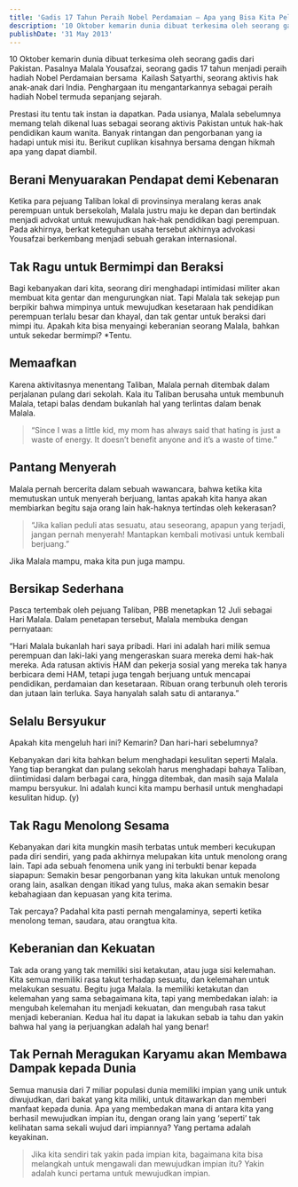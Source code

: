 ```yaml
---
title: 'Gadis 17 Tahun Peraih Nobel Perdamaian – Apa yang Bisa Kita Pelajari dari Kisah Malala Yousafzai'
description: '10 Oktober kemarin dunia dibuat terkesima oleh seorang gadis dari Pakistan. Pasalnya Malala Yousafzai, seorang gadis 17 tahun menjadi peraih hadiah Nobel Perdamaian bersama  Kailash Satyarthi, seorang aktivis hak anak-anak dari India. Penghargaan itu mengantarkannya sebagai peraih hadiah Nobel termuda sepanjang sejarah.'
publishDate: '31 May 2013'
---
```


10 Oktober kemarin dunia dibuat terkesima oleh seorang gadis dari Pakistan. Pasalnya Malala Yousafzai, seorang gadis 17 tahun menjadi peraih hadiah Nobel Perdamaian bersama  Kailash Satyarthi, seorang aktivis hak anak-anak dari India. Penghargaan itu mengantarkannya sebagai peraih hadiah Nobel termuda sepanjang sejarah.

Prestasi itu tentu tak instan ia dapatkan. Pada usianya, Malala sebelumnya memang telah dikenal luas sebagai seorang aktivis Pakistan untuk hak-hak pendidikan kaum wanita. Banyak rintangan dan pengorbanan yang ia hadapi untuk misi itu. Berikut cuplikan kisahnya bersama dengan hikmah apa yang dapat diambil.

Berani Menyuarakan Pendapat demi Kebenaran
------------------------------------------

Ketika para pejuang Taliban lokal di provinsinya meralang keras anak perempuan untuk bersekolah, Malala justru maju ke depan dan bertindak menjadi advokat untuk mewujudkan hak-hak pendidikan bagi perempuan. Pada akhirnya, berkat keteguhan usaha tersebut akhirnya advokasi Yousafzai berkembang menjadi sebuah gerakan internasional.

Tak Ragu untuk Bermimpi dan Beraksi
-----------------------------------

Bagi kebanyakan dari kita, seorang diri menghadapi intimidasi militer akan membuat kita gentar dan mengurungkan niat. Tapi Malala tak sekejap pun berpikir bahwa mimpinya untuk mewujudkan kesetaraan hak pendidikan perempuan terlalu besar dan khayal, dan tak gentar untuk beraksi dari mimpi itu. Apakah kita bisa menyaingi keberanian seorang Malala, bahkan untuk sekedar bermimpi? \*Tentu.

Memaafkan
---------

Karena aktivitasnya menentang Taliban, Malala pernah ditembak dalam perjalanan pulang dari sekolah. Kala itu Taliban berusaha untuk membunuh Malala, tetapi balas dendam bukanlah hal yang terlintas dalam benak Malala.

> “Since I was a little kid, my mom has always said that hating is just a waste of energy. It doesn’t benefit anyone and it’s a waste of time.”

Pantang Menyerah
----------------

Malala pernah bercerita dalam sebuah wawancara, bahwa ketika kita memutuskan untuk menyerah berjuang, lantas apakah kita hanya akan membiarkan begitu saja orang lain hak-haknya tertindas oleh kekerasan?

> “Jika kalian peduli atas sesuatu, atau seseorang, apapun yang terjadi, jangan pernah menyerah! Mantapkan kembali motivasi untuk kembali berjuang.”

Jika Malala mampu, maka kita pun juga mampu.

Bersikap Sederhana
------------------

Pasca tertembak oleh pejuang Taliban, PBB menetapkan 12 Juli sebagai Hari Malala. Dalam penetapan tersebut, Malala membuka dengan pernyataan:

“Hari Malala bukanlah hari saya pribadi. Hari ini adalah hari milik semua perempuan dan laki-laki yang mengeraskan suara mereka demi hak-hak mereka. Ada ratusan aktivis HAM dan pekerja sosial yang mereka tak hanya berbicara demi HAM, tetapi juga tengah berjuang untuk mencapai pendidikan, perdamaian dan kesetaraan. Ribuan orang terbunuh oleh teroris dan jutaan lain terluka. Saya hanyalah salah satu di antaranya.”

Selalu Bersyukur
----------------

Apakah kita mengeluh hari ini? Kemarin? Dan hari-hari sebelumnya?

Kebanyakan dari kita bahkan belum menghadapi kesulitan seperti Malala. Yang tiap berangkat dan pulang sekolah harus menghadapi bahaya Taliban, diintimidasi dalam berbagai cara, hingga ditembak, dan masih saja Malala mampu bersyukur. Ini adalah kunci kita mampu berhasil untuk menghadapi kesulitan hidup. (y)

Tak Ragu Menolong Sesama
------------------------

Kebanyakan dari kita mungkin masih terbatas untuk memberi kecukupan pada diri sendiri, yang pada akhirnya melupakan kita untuk menolong orang lain. Tapi ada sebuah fenomena unik yang ini terbukti benar kepada siapapun: Semakin besar pengorbanan yang kita lakukan untuk menolong orang lain, asalkan dengan itikad yang tulus, maka akan semakin besar kebahagiaan dan kepuasan yang kita terima.

Tak percaya? Padahal kita pasti pernah mengalaminya, seperti ketika menolong teman, saudara, atau orangtua kita.

Keberanian dan Kekuatan
-----------------------

Tak ada orang yang tak memiliki sisi ketakutan, atau juga sisi kelemahan. Kita semua memiliki rasa takut terhadap sesuatu, dan kelemahan untuk melakukan sesuatu. Begitu juga Malala. Ia memiliki ketakutan dan kelemahan yang sama sebagaimana kita, tapi yang membedakan ialah: ia mengubah kelemahan itu menjadi kekuatan, dan mengubah rasa takut menjadi keberanian. Kedua hal itu dapat ia lakukan sebab ia tahu dan yakin bahwa hal yang ia perjuangkan adalah hal yang benar!

Tak Pernah Meragukan Karyamu akan Membawa Dampak kepada Dunia
-------------------------------------------------------------

Semua manusia dari 7 miliar populasi dunia memiliki impian yang unik untuk diwujudkan, dari bakat yang kita miliki, untuk ditawarkan dan memberi manfaat kepada dunia. Apa yang membedakan mana di antara kita yang berhasil mewujudkan impian itu, dengan orang lain yang ‘seperti’ tak kelihatan sama sekali wujud dari impiannya? Yang pertama adalah keyakinan.

> Jika kita sendiri tak yakin pada impian kita, bagaimana kita bisa melangkah untuk mengawali dan mewujudkan impian itu? Yakin adalah kunci pertama untuk mewujudkan impian.
